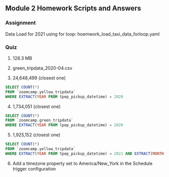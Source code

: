## Module 2 Homework Scripts and Answers

### Assignment 
Data Load for 2021 using for loop: hoemwork_load_taxi_data_forloop.yaml

### Quiz
1. 128.3 MB

2. green_tripdata_2020-04.csv

3. 24,648,499 (closest one)
```SQL 
SELECT COUNT(*) 
FROM `zoomcamp.yellow_tripdata` 
WHERE EXTRACT(YEAR FROM tpep_pickup_datetime) = 2020
```

4. 1,734,051 (closest one)
```SQL
SELECT COUNT(*) 
FROM `zoomcamp.green_tripdata` 
WHERE EXTRACT(YEAR FROM lpep_pickup_datetime) = 2020
```

5. 1,925,152 (closest one)
```SQL 
SELECT COUNT(*) 
FROM `zoomcamp.yellow_tripdata` 
WHERE EXTRACT(YEAR FROM tpep_pickup_datetime) = 2021 AND EXTRACT(MONTH FROM tpep_pickup_datetime) = 3
```

6. Add a timezone property set to America/New_York in the Schedule trigger configuration


